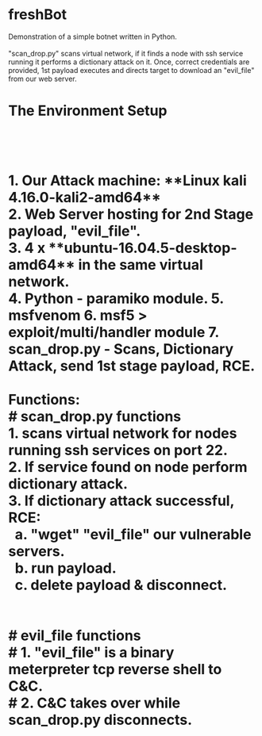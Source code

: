 # freshBot
Demonstration of a simple botnet written in Python.<br>
<br>
"scan_drop.py" scans virtual network, if it finds a node with ssh service<br>
running it performs a dictionary attack on it. Once, correct credentials are<br>
provided, 1st payload executes and directs target to download an "evil_file"<br>
from our web server.
<br>
<h1>The Environment Setup<h1><br>
<br>
1. Our Attack machine: **Linux kali 4.16.0-kali2-amd64**<br>
2. Web Server hosting for 2nd Stage payload, "evil_file".<br>
3. 4 x **ubuntu-16.04.5-desktop-amd64** in the same virtual network.<br>
4. Python - paramiko module.
5. msfvenom
6. msf5 > exploit/multi/handler module
7. scan_drop.py - Scans, Dictionary Attack, send 1st stage payload, RCE.

<br>
<br>
Functions:<br>
# scan_drop.py functions<br>
1. scans virtual network for nodes running ssh services on port 22.<br>
2. If service found on node perform dictionary attack.<br>
3. If dictionary attack successful, RCE:<br>
&#160;&#160;a. "wget" "evil_file" our vulnerable servers.<br>
&#160;&#160;b. run payload.<br>
&#160;&#160;c. delete payload & disconnect.<br>
<br>
<br>
# evil_file functions<br>
# 1. "evil_file" is a binary meterpreter tcp reverse shell to C&C.<br>
# 2. C&C takes over while scan_drop.py disconnects.<br>
